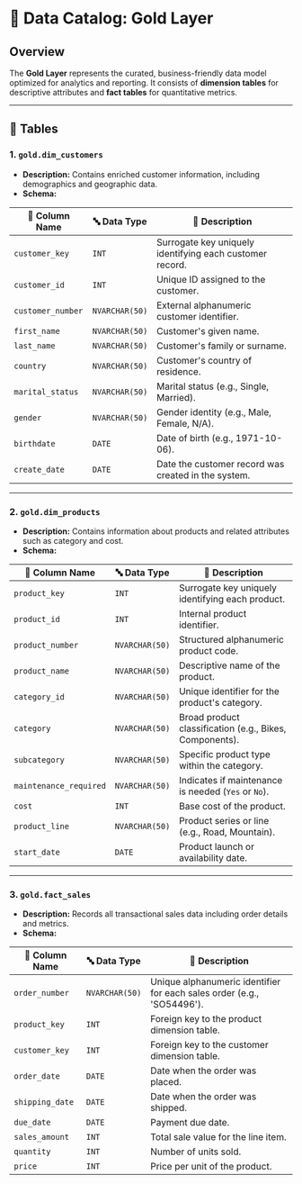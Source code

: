 # 📘 Data Catalog: Gold Layer

## Overview
The **Gold Layer** represents the curated, business-friendly data model optimized for analytics and reporting. It consists of **dimension tables** for descriptive attributes and **fact tables** for quantitative metrics.

---

## 📁 Tables

### 1. `gold.dim_customers`
- **Description:** Contains enriched customer information, including demographics and geographic data.
- **Schema:**

| 🧱 Column Name     | 🔤 Data Type   | 📄 Description                                                                 |
|-------------------|----------------|--------------------------------------------------------------------------------|
| `customer_key`     | `INT`          | Surrogate key uniquely identifying each customer record.                      |
| `customer_id`      | `INT`          | Unique ID assigned to the customer.                                           |
| `customer_number`  | `NVARCHAR(50)` | External alphanumeric customer identifier.                                   |
| `first_name`       | `NVARCHAR(50)` | Customer's given name.                                                       |
| `last_name`        | `NVARCHAR(50)` | Customer's family or surname.                                                |
| `country`          | `NVARCHAR(50)` | Customer's country of residence.                                             |
| `marital_status`   | `NVARCHAR(50)` | Marital status (e.g., Single, Married).                                      |
| `gender`           | `NVARCHAR(50)` | Gender identity (e.g., Male, Female, N/A).                                   |
| `birthdate`        | `DATE`         | Date of birth (e.g., 1971-10-06).                                             |
| `create_date`      | `DATE`         | Date the customer record was created in the system.                          |

---

### 2. `gold.dim_products`
- **Description:** Contains information about products and related attributes such as category and cost.
- **Schema:**

| 🧱 Column Name         | 🔤 Data Type   | 📄 Description                                                                 |
|------------------------|----------------|--------------------------------------------------------------------------------|
| `product_key`          | `INT`          | Surrogate key uniquely identifying each product.                              |
| `product_id`           | `INT`          | Internal product identifier.                                                  |
| `product_number`       | `NVARCHAR(50)` | Structured alphanumeric product code.                                         |
| `product_name`         | `NVARCHAR(50)` | Descriptive name of the product.                                              |
| `category_id`          | `NVARCHAR(50)` | Unique identifier for the product's category.                                 |
| `category`             | `NVARCHAR(50)` | Broad product classification (e.g., Bikes, Components).                       |
| `subcategory`          | `NVARCHAR(50)` | Specific product type within the category.                                    |
| `maintenance_required` | `NVARCHAR(50)` | Indicates if maintenance is needed (`Yes` or `No`).                           |
| `cost`                 | `INT`          | Base cost of the product.                                                     |
| `product_line`         | `NVARCHAR(50)` | Product series or line (e.g., Road, Mountain).                                |
| `start_date`           | `DATE`         | Product launch or availability date.                                          |

---

### 3. `gold.fact_sales`
- **Description:** Records all transactional sales data including order details and metrics.
- **Schema:**

| 🧱 Column Name     | 🔤 Data Type   | 📄 Description                                                                 |
|--------------------|----------------|--------------------------------------------------------------------------------|
| `order_number`     | `NVARCHAR(50)` | Unique alphanumeric identifier for each sales order (e.g., 'SO54496').        |
| `product_key`      | `INT`          | Foreign key to the product dimension table.                                   |
| `customer_key`     | `INT`          | Foreign key to the customer dimension table.                                  |
| `order_date`       | `DATE`         | Date when the order was placed.                                               |
| `shipping_date`    | `DATE`         | Date when the order was shipped.                                              |
| `due_date`         | `DATE`         | Payment due date.                                                             |
| `sales_amount`     | `INT`          | Total sale value for the line item.                                           |
| `quantity`         | `INT`          | Number of units sold.                                                         |
| `price`            | `INT`          | Price per unit of the product.                                                |
